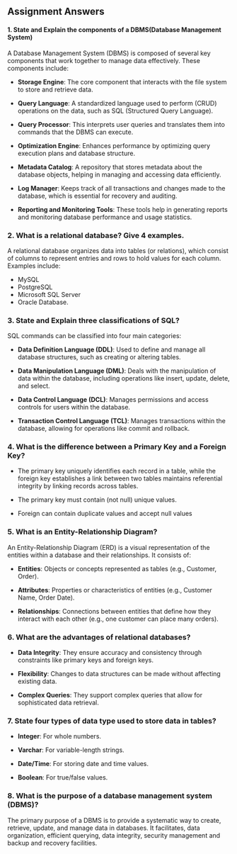 ## **Assignment Answers**

#### 1. State and Explain the components of a DBMS(Database Management System)

A Database Management System (DBMS) is composed of several key components that work together to manage data effectively. These components include:

- **Storage Engine**: The core component that interacts with the file system to store and retrieve data.

- **Query Language**: A standardized language used to perform (CRUD) operations on the data, such as SQL (Structured Query Language).

- **Query Processor**: This interprets user queries and translates them into commands that the DBMS can execute.

- **Optimization Engine**: Enhances performance by optimizing query execution plans and database structure.

- **Metadata Catalog**: A repository that stores metadata about the database objects, helping in managing and accessing data efficiently.

- **Log Manager**: Keeps track of all transactions and changes made to the database, which is essential for recovery and auditing.

- **Reporting and Monitoring Tools**: These tools help in generating reports and monitoring database performance and usage statistics.

### 2. What is a relational database? Give 4 examples.

A relational database organizes data into tables (or relations), which consist of  columns to represent entries and rows to hold values for each column. 
Examples include:
- MySQL
- PostgreSQL
- Microsoft SQL Server
- Oracle Database.


### 3. State and Explain three classifications of SQL?

SQL commands can be classified into four main categories:

- **Data Definition Language (DDL)**: Used to define and manage all database structures, such as creating or altering tables.

- **Data Manipulation Language (DML)**: Deals with the manipulation of data within the database, including operations like insert, update, delete, and select.

- **Data Control Language (DCL)**: Manages permissions and access controls for users within the database.

- **Transaction Control Language (TCL)**: Manages transactions within the database, allowing for operations like commit and rollback.

### 4. What is the difference between a Primary Key and a Foreign Key?

- The primary key uniquely identifies each record in a table, while the foreign key establishes a link between two tables maintains referential integrity by linking records across tables.

- The primary key must contain (not null) unique values.
- Foreign can contain duplicate values and accept null values

### 5. What is an Entity-Relationship Diagram?

An Entity-Relationship Diagram (ERD) is a visual representation of the entities within a database and their relationships. It consists of:

- **Entities**: Objects or concepts represented as tables (e.g., Customer, Order).

- **Attributes**: Properties or characteristics of entities (e.g., Customer Name, Order Date).

- **Relationships**: Connections between entities that define how they interact with each other (e.g., one customer can place many orders).

### 6. What are the advantages of relational databases?

- **Data Integrity**: They ensure accuracy and consistency through constraints like primary keys and foreign keys.

- **Flexibility**: Changes to data structures can be made without affecting existing data.

- **Complex Queries**: They support complex queries that allow for sophisticated data retrieval.

### 7. State four types of data type used to store data in tables?

- **Integer**: For whole numbers.
  
- **Varchar**: For variable-length strings.
  
- **Date/Time**: For storing date and time values.
  
- **Boolean**: For true/false values. 


### 8. What is the purpose of a database management system (DBMS)?  

The primary purpose of a DBMS is to provide a systematic way to create, retrieve, update, and manage data in databases. It facilitates, data organization, efficient querying, data integrity, security management and  backup and recovery facilities.

